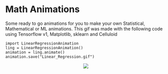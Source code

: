 # Math Animations
Some ready to go animations for you to make your own Statistical, Mathematical or ML animations.
This gif was made with the following code using Tensorflow v1, Matplotlib, sklearn and Celluloid
```
import LinearRegressionAnimation
ling = LinearRegressionAnimation()
animation = ling.animate()
animation.save("Linear_Regression.gif")
```
<p align="center">
  <img src="https://lh3.googleusercontent.com/7bQIhD_5kiaMgSFpobHD6S3PtHvBNkACQTvtOoOtzzLsK0sSD1QrAo0YhYwGU0WeqeDg6ykQsGKUOCQroAdjGINTZNA-T1bHPgKnWOe-9HMf_-lZuWiFoS6tfph_-1xLuTsOYVQmEmgbW3yMvL-6ioULZkFMryS6ALz7VlDU74qPwmmhmwA0PybvR57tQ1BIpbvz64FD2DdJBUSnRwIOjUGj-NJj_se0ID89-cvmajVE54EdnLtu6CFdzaVO1A0RxzfwjDjPR8eiUNimKENJlJ7uIwh1cu7sSmZOlCEABmOoCm8GZ-zcCq3d2azL22BdbBNCu-i-kOQziWIfIfFbJrfylSJRf1T0_1nOLyBsL4Vm67lg-TyHHdEHzTaQbctjQotjeprAQMciIM8KBl6FoFNADZJyECkAinSiREJ59hkxx-tmK9Q6g_w8-i7WzGr62Tm1XiX9z4vOVWnewFwNQgl-zJm0AFKqi4qgZbca3pFWzRbndq5cgRAgfVpubPVpDeIRCfq4EIIc03jRK1b_BevOL64VmpihC2iEG2ndCrkw5o11DhGTQ8gkumJp8t36sYLGv7lDyp6pepqpClOHcDfWIrf3-Q-wMBOrVUEVVf0m2fXQF6EWgj2mg4FpE3BrkmybHc_1KyM9KX7a-PNP9UV1NBtL1CyBa-ZTzQ5rEv5hO7XGfxu_GHLYKZn5m_Y2a02ubQ=w1920-h942-ft">
</p>
